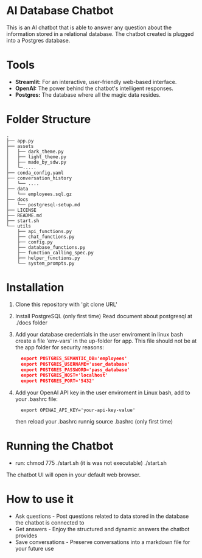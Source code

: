 # AI Database Chatbot

This is an AI chatbot that is able to answer any question about the information stored in a relational database. The chatbot created is plugged into a Postgres database. 

# Tools 

* **Streamlit:** For an interactive, user-friendly web-based interface.
* **OpenAI:** The power behind the chatbot's intelligent responses.
* **Postgres:** The database where all the magic data resides.

# Folder Structure 
```
.
├── app.py
├── assets
│   ├── dark_theme.py
│   ├── light_theme.py
│   ├── made_by_sdw.py
│   └─.....
├── conda_config.yaml
├── conversation_history
│   └── ....
├── data
│   └── employees.sql.gz
├── docs
│   └── postgresql-setup.md
├── LICENSE
├── README.md
├── start.sh
└── utils
    ├── api_functions.py
    ├── chat_functions.py
    ├── config.py
    ├── database_functions.py
    ├── function_calling_spec.py
    ├── helper_functions.py
    └── system_prompts.py
```

# Installation 

1. Clone this repository with 'git clone URL'
      
2. Install PostgreSQL (only first time)
   Read document about postgresql at ./docs folder

3. Add your database credentials in the user enviroment
    in linux bash create a file 'env-vars' in the up-folder for app.
    This file should not be at the app folder for security reasons:
    ```json
      export POSTGRES_SEMANTIC_DB='employees'
      export POSTGRES_USERNAME='user_database'
      export POSTGRES_PASSWORD='pass_database'
      export POSTGRES_HOST='localhost'
      export POSTGRES_PORT='5432'
    ```
4. Add your OpenAI API key in the user enviroment
    in Linux bash, add to your .bashrc file:
    ```
      export OPENAI_API_KEY='your-api-key-value'
    ```
      then reload your .bashrc runnig source .bashrc (only first time)

# Running the Chatbot 
  - run: chmod 775 ./start.sh (it is was not executable)
  ./start.sh

   The chatbot UI will open in your default web browser. 

# How to use it

* Ask questions - Post questions related to data stored in the database the chatbot is connected to
* Get answers - Enjoy the structured and dynamic answers the chatbot provides  
* Save conversations - Preserve conversations into a markdown file for your future use 


